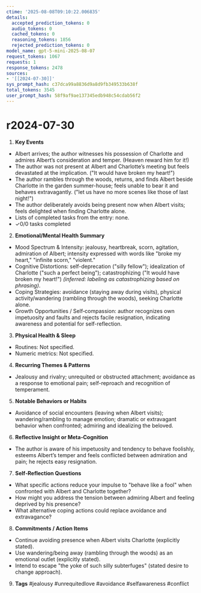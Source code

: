```yaml
---
ctime: '2025-08-08T09:10:22.006835'
details:
  accepted_prediction_tokens: 0
  audio_tokens: 0
  cached_tokens: 0
  reasoning_tokens: 1856
  rejected_prediction_tokens: 0
model_name: gpt-5-mini-2025-08-07
request_tokens: 1067
requests: 1
response_tokens: 2478
sources:
- '[[2024-07-30]]'
sys_prompt_hash: c37dca99a8836d9a8d9fb349533b638f
total_tokens: 3545
user_prompt_hash: 58f9af9ae137345edb948c54cdab56f2
---
```

# r2024-07-30

1. **Key Events**
- Albert arrives; the author witnesses his possession of Charlotte and admires Albert’s consideration and temper. (Heaven reward him for it!)
- The author was not present at Albert and Charlotte’s meeting but feels devastated at the implication. ("It would have broken my heart!")
- The author rambles through the woods, returns, and finds Albert beside Charlotte in the garden summer-house; feels unable to bear it and behaves extravagantly. ("let us have no more scenes like those of last night!")
- The author deliberately avoids being present now when Albert visits; feels delighted when finding Charlotte alone.
- Lists of completed tasks from the entry: none.
- ✓0/0 tasks completed

2. **Emotional/Mental Health Summary**
- Mood Spectrum & Intensity: jealousy, heartbreak, scorn, agitation, admiration of Albert; intensity expressed with words like "broke my heart," "infinite scorn," "violent."
- Cognitive Distortions: self-deprecation ("silly fellow"); idealization of Charlotte ("such a perfect being"); catastrophizing ("It would have broken my heart!") *(inferred: labeling as catastrophizing based on phrasing)*.
- Coping Strategies: avoidance (staying away during visits), physical activity/wandering (rambling through the woods), seeking Charlotte alone.
- Growth Opportunities / Self‑compassion: author recognizes own impetuosity and faults and rejects facile resignation, indicating awareness and potential for self-reflection.

3. **Physical Health & Sleep**
- Routines: Not specified.
- Numeric metrics: Not specified.

4. **Recurring Themes & Patterns**
- Jealousy and rivalry; unrequited or obstructed attachment; avoidance as a response to emotional pain; self-reproach and recognition of temperament.

5. **Notable Behaviors or Habits**
- Avoidance of social encounters (leaving when Albert visits); wandering/rambling to manage emotion; dramatic or extravagant behavior when confronted; admiring and idealizing the beloved.

6. **Reflective Insight or Meta‑Cognition**
- The author is aware of his impetuosity and tendency to behave foolishly, esteems Albert’s temper and feels conflicted between admiration and pain; he rejects easy resignation.

7. **Self‑Reflection Questions**
- What specific actions reduce your impulse to "behave like a fool" when confronted with Albert and Charlotte together?
- How might you address the tension between admiring Albert and feeling deprived by his presence?
- What alternative coping actions could replace avoidance and extravagance?

8. **Commitments / Action Items**
- Continue avoiding presence when Albert visits Charlotte (explicitly stated).
- Use wandering/being away (rambling through the woods) as an emotional outlet (explicitly stated).
- Intend to escape "the yoke of such silly subterfuges" (stated desire to change approach).

9. **Tags**
#jealousy #unrequitedlove #avoidance #selfawareness #conflict